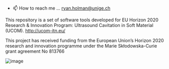 - 📫 How to reach me ... ryan.holman@unige.ch

<!---
Okeus/Okeus is a ✨ special ✨ repository because its `README.md` (this file) appears on your GitHub profile.
You can click the Preview link to take a look at your changes.
--->

This repository is a set of software tools developed for EU Horizon 2020 Research & Innovation Program: Ultrasound Cavitation in Soft Material (UCOM). http://ucom-itn.eu/

This project has received funding from the European Union’s Horizon 2020 research and innovation programme under the Marie Skłodowska-Curie grant agreement No 813766

![image](https://user-images.githubusercontent.com/53169576/121932506-3de83e00-cd45-11eb-94f3-e53f221228d8.png)

